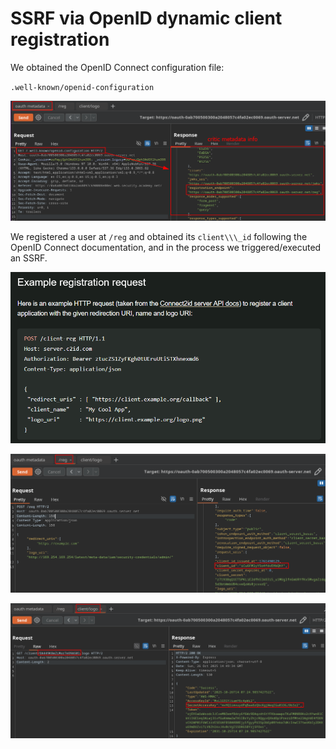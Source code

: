 # SSRF via OpenID dynamic client registration

We obtained the OpenID Connect configuration file:

`.well-known/openid-configuration`

![Screenshots1](/Screenshots/1-SSRF-via-OpenID-dynamic-client-registration.png)

We registered a user at `/reg` and obtained its `client\\\_id` following the OpenID Connect documentation, and in the process we triggered/executed an SSRF.

![Screenshots2](/Screenshots/2-SSRF-via-OpenID-dynamic-client-registration.png)

![Screenshots3](Screenshots/3-SSRF-via-OpenID-dynamic-client-registration.png)

![Screenshots4](/Screenshots/4-SSRF-via-OpenID-dynamic-client-registration.png)



